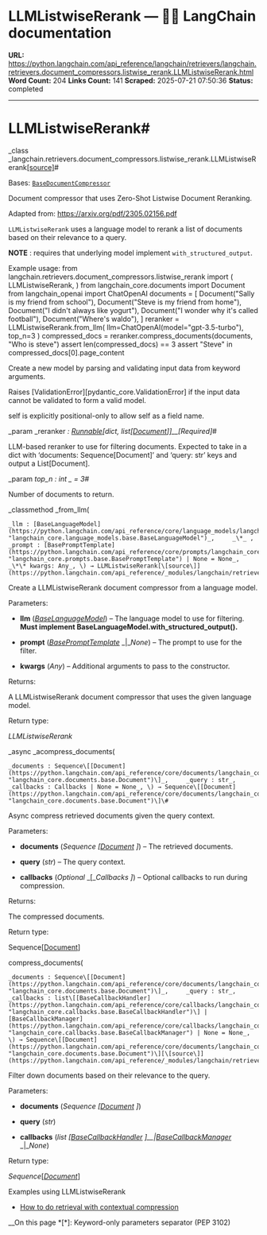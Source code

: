 # LLMListwiseRerank — 🦜🔗 LangChain  documentation

**URL:** https://python.langchain.com/api_reference/langchain/retrievers/langchain.retrievers.document_compressors.listwise_rerank.LLMListwiseRerank.html
**Word Count:** 204
**Links Count:** 141
**Scraped:** 2025-07-21 07:50:36
**Status:** completed

---

# LLMListwiseRerank\#

_class _langchain.retrievers.document\_compressors.listwise\_rerank.LLMListwiseRerank[\[source\]](https://python.langchain.com/api_reference/_modules/langchain/retrievers/document_compressors/listwise_rerank.html#LLMListwiseRerank)\#     

Bases: [`BaseDocumentCompressor`](https://python.langchain.com/api_reference/core/documents/langchain_core.documents.compressor.BaseDocumentCompressor.html#langchain_core.documents.compressor.BaseDocumentCompressor "langchain_core.documents.compressor.BaseDocumentCompressor")

Document compressor that uses Zero-Shot Listwise Document Reranking.

Adapted from: <https://arxiv.org/pdf/2305.02156.pdf>

`LLMListwiseRerank` uses a language model to rerank a list of documents based on their relevance to a query.

**NOTE** : requires that underlying model implement `with_structured_output`.

Example usage:                    from langchain.retrievers.document_compressors.listwise_rerank import (         LLMListwiseRerank,     )     from langchain_core.documents import Document     from langchain_openai import ChatOpenAI          documents = [         Document("Sally is my friend from school"),         Document("Steve is my friend from home"),         Document("I didn't always like yogurt"),         Document("I wonder why it's called football"),         Document("Where's waldo"),     ]          reranker = LLMListwiseRerank.from_llm(         llm=ChatOpenAI(model="gpt-3.5-turbo"), top_n=3     )     compressed_docs = reranker.compress_documents(documents, "Who is steve")     assert len(compressed_docs) == 3     assert "Steve" in compressed_docs[0].page_content     

Create a new model by parsing and validating input data from keyword arguments.

Raises \[ValidationError\]\[pydantic\_core.ValidationError\] if the input data cannot be validated to form a valid model.

self is explicitly positional-only to allow self as a field name.

_param _reranker _: [Runnable](https://python.langchain.com/api_reference/core/runnables/langchain_core.runnables.base.Runnable.html#langchain_core.runnables.base.Runnable "langchain_core.runnables.base.Runnable")\[dict, list\[[Document](https://python.langchain.com/api_reference/core/documents/langchain_core.documents.base.Document.html#langchain_core.documents.base.Document "langchain_core.documents.base.Document")\]\]__\[Required\]_\#     

LLM-based reranker to use for filtering documents. Expected to take in a dict with ‘documents: Sequence\[Document\]’ and ‘query: str’ keys and output a List\[Document\].

_param _top\_n _: int_ _ = 3_\#     

Number of documents to return.

_classmethod _from\_llm\(

    _llm : [BaseLanguageModel](https://python.langchain.com/api_reference/core/language_models/langchain_core.language_models.base.BaseLanguageModel.html#langchain_core.language_models.base.BaseLanguageModel "langchain_core.language_models.base.BaseLanguageModel")_,     _\*_ ,     _prompt : [BasePromptTemplate](https://python.langchain.com/api_reference/core/prompts/langchain_core.prompts.base.BasePromptTemplate.html#langchain_core.prompts.base.BasePromptTemplate "langchain_core.prompts.base.BasePromptTemplate") | None = None_,     _\*\* kwargs: Any_, \) → LLMListwiseRerank[\[source\]](https://python.langchain.com/api_reference/_modules/langchain/retrievers/document_compressors/listwise_rerank.html#LLMListwiseRerank.from_llm)\#     

Create a LLMListwiseRerank document compressor from a language model.

Parameters:     

  * **llm** \([_BaseLanguageModel_](https://python.langchain.com/api_reference/core/language_models/langchain_core.language_models.base.BaseLanguageModel.html#langchain_core.language_models.base.BaseLanguageModel "langchain_core.language_models.base.BaseLanguageModel")\) – The language model to use for filtering. **Must implement BaseLanguageModel.with\_structured\_output\(\).**

  * **prompt** \([_BasePromptTemplate_](https://python.langchain.com/api_reference/core/prompts/langchain_core.prompts.base.BasePromptTemplate.html#langchain_core.prompts.base.BasePromptTemplate "langchain_core.prompts.base.BasePromptTemplate") _|__None_\) – The prompt to use for the filter.

  * **kwargs** \(_Any_\) – Additional arguments to pass to the constructor.

Returns:     

A LLMListwiseRerank document compressor that uses the given language model.

Return type:     

_LLMListwiseRerank_

_async _acompress\_documents\(

    _documents : Sequence\[[Document](https://python.langchain.com/api_reference/core/documents/langchain_core.documents.base.Document.html#langchain_core.documents.base.Document "langchain_core.documents.base.Document")\]_,     _query : str_,     _callbacks : Callbacks | None = None_, \) → Sequence\[[Document](https://python.langchain.com/api_reference/core/documents/langchain_core.documents.base.Document.html#langchain_core.documents.base.Document "langchain_core.documents.base.Document")\]\#     

Async compress retrieved documents given the query context.

Parameters:     

  * **documents** \(_Sequence_ _\[_[_Document_](https://python.langchain.com/api_reference/core/documents/langchain_core.documents.base.Document.html#langchain_core.documents.base.Document "langchain_core.documents.base.Document") _\]_\) – The retrieved documents.

  * **query** \(_str_\) – The query context.

  * **callbacks** \(_Optional_ _\[__Callbacks_ _\]_\) – Optional callbacks to run during compression.

Returns:     

The compressed documents.

Return type:     

Sequence\[[Document](https://python.langchain.com/api_reference/core/documents/langchain_core.documents.base.Document.html#langchain_core.documents.base.Document "langchain_core.documents.base.Document")\]

compress\_documents\(

    _documents : Sequence\[[Document](https://python.langchain.com/api_reference/core/documents/langchain_core.documents.base.Document.html#langchain_core.documents.base.Document "langchain_core.documents.base.Document")\]_,     _query : str_,     _callbacks : list\[[BaseCallbackHandler](https://python.langchain.com/api_reference/core/callbacks/langchain_core.callbacks.base.BaseCallbackHandler.html#langchain_core.callbacks.base.BaseCallbackHandler "langchain_core.callbacks.base.BaseCallbackHandler")\] | [BaseCallbackManager](https://python.langchain.com/api_reference/core/callbacks/langchain_core.callbacks.base.BaseCallbackManager.html#langchain_core.callbacks.base.BaseCallbackManager "langchain_core.callbacks.base.BaseCallbackManager") | None = None_, \) → Sequence\[[Document](https://python.langchain.com/api_reference/core/documents/langchain_core.documents.base.Document.html#langchain_core.documents.base.Document "langchain_core.documents.base.Document")\][\[source\]](https://python.langchain.com/api_reference/_modules/langchain/retrievers/document_compressors/listwise_rerank.html#LLMListwiseRerank.compress_documents)\#     

Filter down documents based on their relevance to the query.

Parameters:     

  * **documents** \(_Sequence_ _\[_[_Document_](https://python.langchain.com/api_reference/core/documents/langchain_core.documents.base.Document.html#langchain_core.documents.base.Document "langchain_core.documents.base.Document") _\]_\)

  * **query** \(_str_\)

  * **callbacks** \(_list_ _\[_[_BaseCallbackHandler_](https://python.langchain.com/api_reference/core/callbacks/langchain_core.callbacks.base.BaseCallbackHandler.html#langchain_core.callbacks.base.BaseCallbackHandler "langchain_core.callbacks.base.BaseCallbackHandler") _\]__|_[_BaseCallbackManager_](https://python.langchain.com/api_reference/core/callbacks/langchain_core.callbacks.base.BaseCallbackManager.html#langchain_core.callbacks.base.BaseCallbackManager "langchain_core.callbacks.base.BaseCallbackManager") _|__None_\)

Return type:     

_Sequence_\[[_Document_](https://python.langchain.com/api_reference/core/documents/langchain_core.documents.base.Document.html#langchain_core.documents.base.Document "langchain_core.documents.base.Document")\]

Examples using LLMListwiseRerank

  * [How to do retrieval with contextual compression](https://python.langchain.com/docs/how_to/contextual_compression/)

__On this page   *[\*]: Keyword-only parameters separator (PEP 3102)